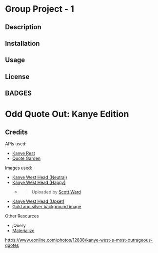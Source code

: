 # Group Project - 1

## Description

## Installation

## Usage

## License

## BADGES
# Odd Quote Out: **Kanye Edition**

## Credits
APIs used:
- [Kanye Rest](https://github.com/ajzbc/kanye.rest/tree/master)
- [Quote Garden](https://pprathameshmore.github.io/QuoteGarden/)

Images used:
- [Kanye West Head (Neutral)](https://www.nicepng.com/maxp/u2e6r5q8r5q8e6i1/)
- [Kanye West Head (Happy)](https://freepngimg.com/png/16386-kanye-west-png-hd)
  - > Uploaded by [Scott Ward](https://freepngimg.com/author/scottward-7902)
- [Kanye West Head (Upset)](https://www.nicepng.com/maxp/u2q8t4y3a9a9t4r5/)
- [Gold and silver background image](https://www.freepik.com/free-vector/white-gold-geometric-pattern-background-vector_18717112.htm#query=light%20background&position=9&from_view=keyword&track=ais)

Other Resources
- jQuery
- [Materialize](https://materializecss.com/)


https://www.eonline.com/photos/12838/kanye-west-s-most-outrageous-quotes